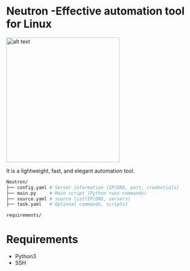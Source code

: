 # Neutron -Effective automation tool for Linux
<img src="https://farukguler.com/assets/img/neutron.png" alt="alt text" width="300" height="330">

It is a lightweight, fast, and elegant automation tool.
~~~sh
Neutron/
├── config.yaml # Server information (IP/DNS, port, credentials)
├── main.py     # Main script (Python runs commands)
├── source.yaml # source list(IP/DNS, servers)
├── task.yaml   # Optional commands, scripts)

requirements/

~~~

# Requirements
- Python3
- SSH


